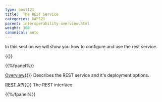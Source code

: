 ```yaml
---
type: post121
title:  The REST Service
categories: XAP121
parent: interoperability-overview.html
weight: 300
canonical: auto
---
```




In this section we will show you how to configure and use the rest service.


{{<wbr>}}

{{%fpanel%}}

[Overview](./rest-service.html){{<wbr>}}
Describes the REST service and it's deployment options.

[REST API](./rest-service-api.html){{<wbr>}}
The REST interface.

{{%/fpanel%}}


